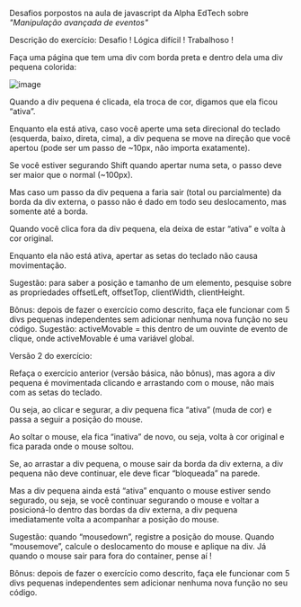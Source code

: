 Desafios porpostos na aula de javascript da Alpha EdTech sobre *"Manipulação avançada de eventos"*

Descrição do exercício:
Desafio ! Lógica difícil ! Trabalhoso !

Faça uma página que tem uma div com borda preta e dentro dela uma div pequena colorida:

![image](https://github.com/Raissa-Reis-Lopes/js-events-challenge/assets/105091977/3571ee13-db10-4522-953a-cc4c25d2f27d)
 

Quando a div pequena é clicada, ela troca de cor, digamos que ela ficou “ativa”.

Enquanto ela está ativa, caso você aperte uma seta direcional do teclado (esquerda, baixo, direta, cima), a div pequena se move na direção que você apertou (pode ser um passo de ~10px, não importa exatamente).

Se você estiver segurando Shift quando apertar numa seta, o passo deve ser maior que o normal (~100px).

Mas caso um passo da div pequena a faria sair (total ou parcialmente) da borda da div externa, o passo não é dado em todo seu deslocamento, mas somente até a borda.

Quando você clica fora da div pequena, ela deixa de estar “ativa” e volta à cor original.

Enquanto ela não está ativa, apertar as setas do teclado não causa movimentação.

Sugestão: para saber a posição e tamanho de um elemento, pesquise sobre as propriedades offsetLeft, offsetTop, clientWidth, clientHeight.

Bônus: depois de fazer o exercício como descrito, faça ele funcionar com 5 divs pequenas independentes sem adicionar nenhuma nova função no seu código. Sugestão: activeMovable = this dentro de um ouvinte de evento de clique, onde activeMovable é uma variável global.



Versão 2 do exercício:

Refaça o exercício anterior (versão básica, não bônus), mas agora a div pequena é movimentada clicando e arrastando com o mouse, não mais com as setas do teclado.

Ou seja, ao clicar e segurar, a div pequena fica “ativa” (muda de cor) e passa a seguir a posição do mouse.

Ao soltar o mouse, ela fica “inativa” de novo, ou seja, volta à cor original e fica parada onde o mouse soltou.

Se, ao arrastar a div pequena, o mouse sair da borda da div externa, a div pequena não deve continuar, ele deve ficar “bloqueada” na parede.

Mas a div pequena ainda está “ativa” enquanto o mouse estiver sendo segurado, ou seja, se você continuar segurando o mouse e voltar a posicioná-lo dentro das bordas da div externa, a div pequena imediatamente volta a acompanhar a posição do mouse.

Sugestão: quando “mousedown”, registre a posição do mouse. Quando “mousemove”, calcule o deslocamento do mouse e aplique na div. Já quando o mouse sair para fora do container, pense aí !

Bônus: depois de fazer o exercício como descrito, faça ele funcionar com 5 divs pequenas independentes sem adicionar nenhuma nova função no seu código.
